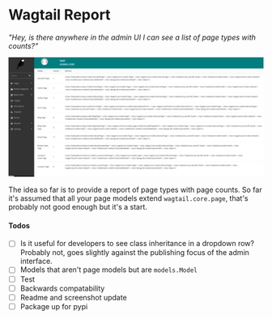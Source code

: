 # Wagtail Report

_"Hey, is there anywhere in the admin UI I can see a list of page types with counts?"_

![ss](ss.png)

The idea so far is to provide a report of page types with page counts.
So far it's assumed that all your page models extend `wagtail.core.page`, that's probably
not good enough but it's a start.

#### Todos
- [ ] Is it useful for developers to see class inheritance in a dropdown row? Probably not, goes slightly against the publishing focus of the admin interface.
- [ ] Models that aren't page models but are `models.Model`
- [ ] Test
- [ ] Backwards compatability
- [ ] Readme and screenshot update
- [ ] Package up for pypi